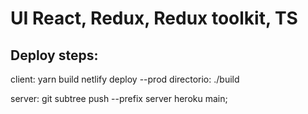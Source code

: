 # UI React, Redux, Redux toolkit, TS

## Deploy steps:

client:
yarn build
netlify deploy --prod
directorio: ./build

server:
git subtree push --prefix server heroku main;
